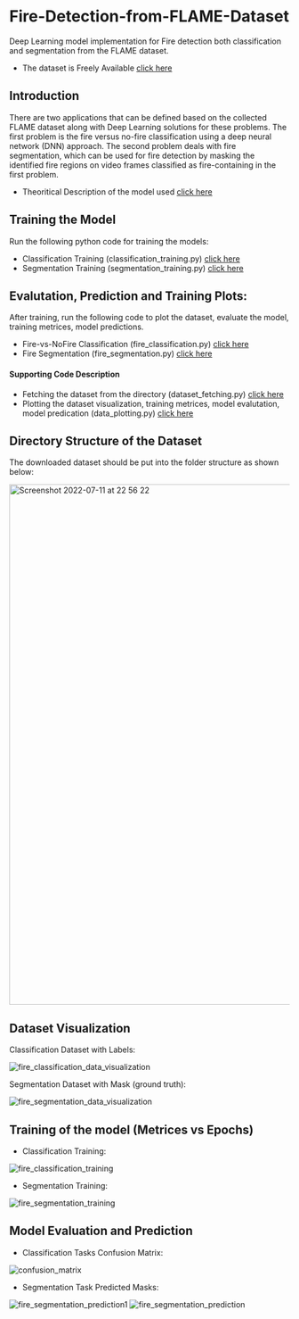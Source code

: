 # Fire-Detection-from-FLAME-Dataset
Deep Learning model implementation for Fire detection both classification and segmentation from the FLAME dataset.

- The dataset is Freely Available [click here](https://ieee-dataport.org/open-access/flame-dataset-aerial-imagery-pile-burn-detection-using-drones-uavs)


## Introduction
There are two applications that can be defined based on the collected FLAME dataset along with Deep Learning solutions for these problems. The first problem is the fire versus no-fire classification using a deep neural network (DNN) approach. The second problem deals with fire segmentation, which can be used for fire detection by masking the identified fire regions on video frames classified as fire-containing in the first problem.

- Theoritical Description of the model used [click here](Theoritical_Description.md)



## Training the Model

Run the following python code for training the models:

- Classification Training (classification_training.py) [click here](classification_training.py)
- Segmentation Training (segmentation_training.py) [click here](segmentation_training.py)


## Evalutation, Prediction and Training Plots:

After training, run the following code to plot the dataset, evaluate the model, training metrices, model predictions.

- Fire-vs-NoFire Classification (fire_classification.py) [click here](fire_classification.py)
- Fire Segmentation (fire_segmentation.py) [click here](fire_segmentation.py)

#### Supporting Code Description
- Fetching the dataset from the directory (dataset_fetching.py) [click here](dataset_fetching.py)
- Plotting the dataset visualization, training metrices, model evalutation, model predication (data_plotting.py) [click here](data_plotting.py)



## Directory Structure of the Dataset

The downloaded dataset should be put into the folder structure as shown below:

<img width="933" alt="Screenshot 2022-07-11 at 22 56 22" src="https://user-images.githubusercontent.com/47363228/178322597-768483fd-0633-4fe6-b6b7-e22b738c6f2d.png">

## Dataset Visualization

Classification Dataset with Labels:

![fire_classification_data_visualization](https://user-images.githubusercontent.com/47363228/178327387-a1c39093-d52e-4977-94d8-5b4e13181bde.png)

Segmentation Dataset with Mask (ground truth):

![fire_segmentation_data_visualization](https://user-images.githubusercontent.com/47363228/178327708-02edbb70-c990-4b46-9d2c-a8a64a74b239.png)


## Training of the model (Metrices vs Epochs)
- Classification Training:

![fire_classification_training](https://user-images.githubusercontent.com/47363228/178330319-ce947801-4c9c-406c-8ea7-887ceff2a8ca.png)

- Segmentation Training:

![fire_segmentation_training](https://user-images.githubusercontent.com/47363228/178330366-b809a087-1751-42af-9973-534726be2b52.png)

## Model Evaluation and Prediction
- Classification Tasks Confusion Matrix:

![confusion_matrix](https://user-images.githubusercontent.com/47363228/178330549-34371c6a-a510-4cf1-9c25-4911171e5fce.png)

- Segmentation Task Predicted Masks:


![fire_segmentation_prediction1](https://user-images.githubusercontent.com/47363228/178330628-089549c6-eb77-4751-a950-e4eb872a3c4e.png)
![fire_segmentation_prediction](https://user-images.githubusercontent.com/47363228/178330654-4aa1edc8-f785-4db7-8e90-3628a82adab6.png)
